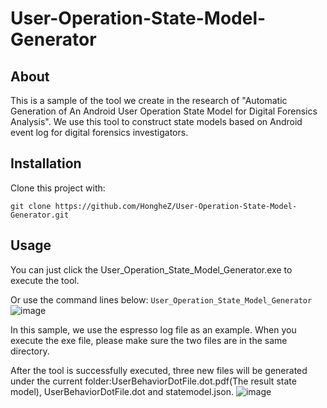 # User-Operation-State-Model-Generator

## About
This is a sample of the tool we create in the research of "Automatic Generation of An Android User Operation State Model for Digital Forensics Analysis". We use this tool to construct state models based on Android event log for digital forensics investigators.

## Installation
Clone this project with:

```git clone https://github.com/HongheZ/User-Operation-State-Model-Generator.git```

## Usage
You can just click the User_Operation_State_Model_Generator.exe to execute the tool. 

Or use the command lines below:
```User_Operation_State_Model_Generator```
![image](https://github.com/HongheZ/ImageFile/blob/main/User-Operation-State-Model-Generator/Command_Screenshot.png)

In this sample, we use the espresso log file as an example. When you execute the exe file, please make sure the two files are in the same directory.

After the tool is successfully executed, three new files will be generated under the current folder:UserBehaviorDotFile.dot.pdf(The result state model), UserBehaviorDotFile.dot and statemodel.json.
![image](https://github.com/HongheZ/ImageFile/blob/main/User-Operation-State-Model-Generator/New_File_Generated.png)
